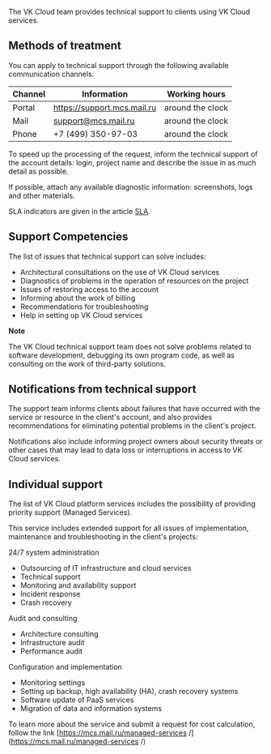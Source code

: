 The VK Cloud team provides technical support to clients using VK Cloud services.

## Methods of treatment

You can apply to technical support through the following available communication channels:

| Channel | Information                 | Working hours    |
|---------|-----------------------------|------------------|
| Portal  | https://support.mcs.mail.ru | around the clock |
| Mail    | support@mcs.mail.ru         | around the clock |
| Phone   | +7 (499) 350-97-03          | around the clock |

<note>

To speed up the processing of the request, inform the technical support of the account details: login, project name and describe the issue in as much detail as possible.

If possible, attach any available diagnostic information: screenshots, logs and other materials.

</note>

SLA indicators are given in the article [SLA](../sla/).

## Support Competencies

The list of issues that technical support can solve includes:

- Architectural consultations on the use of VK Cloud services
- Diagnostics of problems in the operation of resources on the project
- Issues of restoring access to the account
- Informing about the work of billing
- Recommendations for troubleshooting
- Help in setting up VK Cloud services

**Note**

The VK Cloud technical support team does not solve problems related to software development, debugging its own program code, as well as consulting on the work of third-party solutions.

## Notifications from technical support

The support team informs clients about failures that have occurred with the service or resource in the client's account, and also provides recommendations for eliminating potential problems in the client's project.

Notifications also include informing project owners about security threats or other cases that may lead to data loss or interruptions in access to VK Cloud services.

## Individual support

The list of VK Cloud platform services includes the possibility of providing priority support (Managed Services).

This service includes extended support for all issues of implementation, maintenance and troubleshooting in the client's projects:

24/7 system administration

- Outsourcing of IT infrastructure and cloud services
- Technical support
- Monitoring and availability support
- Incident response
- Crash recovery

Audit and consulting

- Architecture consulting
- Infrastructure audit
- Performance audit

Configuration and implementation

- Monitoring settings
- Setting up backup, high availability (HA), crash recovery systems
- Software update of PaaS services
- Migration of data and information systems

To learn more about the service and submit a request for cost calculation, follow the link [https://mcs.mail.ru/managed-services /](https://mcs.mail.ru/managed-services /)
